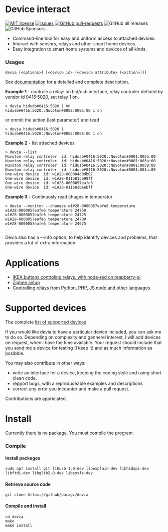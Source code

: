 
# Device interact
[![MIT license](http://img.shields.io/badge/license-MIT-brightgreen.svg)](http://opensource.org/licenses/MIT)
[![Issues](http://img.shields.io/github/issues/paragi/devia.svg)]( https://github.com/Paragi/devia/issues )
[![GitHub pull-requests](https://img.shields.io/github/issues-pr/paragi/devia.svg)](https://GitHub.com/paragi/devia/pull/)
![GitHub all releases](https://img.shields.io/github/downloads/paragi/devia/total)
![GitHub Sponsors](https://img.shields.io/github/sponsors/paragi)


* Command-line tool for easy and uniform access to attached devices.
* Interact with sensors, relays and other smart home devices.
* Easy integration to smart home systems and devices of all kinds.

### Usages

    devia [<options>] [<device id> [<device attribute> [<action>]]]

See [documentation](doc/index.md) for a detailed and complete description.

**Example 1** - controle a relay: on hid/usb interface, relay controler defined by vendor id 0416:5020, set relay 1 on.

    > devia hidudb#0416:5020 1 on
    hidusb#0416:5020::Nuvoton#0002:0005:00 1 on

or ommit the action (last parameter) and read 

    > devia hidudb#0416:5020 1 
    hidusb#0416:5020::Nuvoton#0002:0005:00 1 on
  
**Example 2** - list attached devices

    > devia --list
    Nuvoton relay controler  id: hidusb#0416:5020::Nuvoton#0001:003b:00
    Nuvoton relay controler  id: hidusb#0416:5020::Nuvoton#0001:003a:00
    Nuvoton relay controler  id: hidusb#0416:5020::Nuvoton#0001:0039:00
    Nuvoton relay controler  id: hidusb#0416:5020::Nuvoton#0001:001a:00
    One-wire device  id: w1#28-000004d0db67 
    One-wire device  id: w1#28-011581cb99ff 
    One-wire device  id: w1#28-0000057eafe6 
    One-wire device  id: w1#28-0115818eebff 


**Example 3** - Continuosly read chages in temperatur

    > devia --monitor --changes w1#28-0000057eafe6 temperature
    w1#28-0000057eafe6 temperature 24750
    w1#28-0000057eafe6 temperature 24725
    w1#28-0000057eafe6 temperature 24700
    w1#28-0000057eafe6 temperature 24675
    ...

Devia also has a --info option, to help identify devices and problems, that provides a lot of extra information.

# Applications

* [IKEA buttons controling relays, with node-red on reapberry-pi](doc/ikea.md)
* [Zigbee setup](doc/zigbee-dongle.md)
* [Controlling relays from Python, PHP, JS node and other languages](doc/scripts)

# Supported devices

The complete [list of supported devices](doc/supported_devices.md)

If you would like devia to have a particular device included, you can ask me to do so. 
Depending on complexity and gennerel interest, I will add devices on request, when i have the time available.
Your request should include that you send me a device for testing (I keep it) and as much information as posibble.

You may also contribute in other ways:
- write an interface for a device, keeping the coding style and using short clean code.
- repport bugs, with a reproduceable examples and descriptions
- correct any error you incounter and make a pull request.

Contributions are appriciated.


# Install

Currently there is no package. You must compile the program.

### Compile

  #### Install packages

    sudo apt install git libusb-1.0-dev libexplain-dev libhidapi-dev libftdi-dev libglib2.0-dev libsysfs-dev

  #### Retrieve source code

    git clone https://github/paragi/devia

  #### Compile and install

    cd devia
    make
    make install

